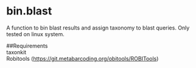 # bin.blast

A function to bin blast results and assign taxonomy to blast queries. Only tested on linux system.

##Requirements  
taxonkit  
Robitools (https://git.metabarcoding.org/obitools/ROBITools)


